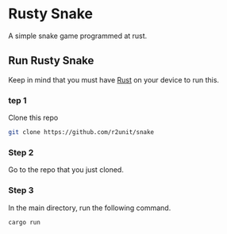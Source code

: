 # Rusty Snake
A simple snake game programmed at rust. 

## Run Rusty Snake
Keep in mind that you must have [Rust](https://www.rust-lang.org/tools/install) on your device to run this. 

### tep 1
Clone this repo
```bash
git clone https://github.com/r2unit/snake
```

### Step 2
Go to the repo that you just cloned.

### Step 3
In the main directory, run the following command.

```bash
cargo run 
```
